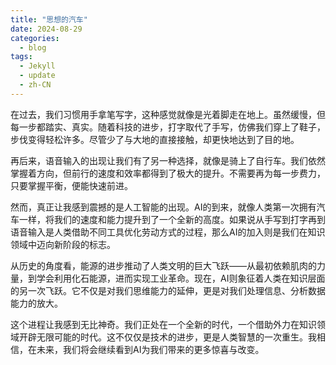 ```yaml
---
title: "思想的汽车"
date: 2024-08-29
categories:
  - blog
tags:
  - Jekyll
  - update
  - zh-CN
---
```


在过去，我们习惯用手拿笔写字，这种感觉就像是光着脚走在地上。虽然缓慢，但每一步都踏实、真实。随着科技的进步，打字取代了手写，仿佛我们穿上了鞋子，步伐变得轻松许多。尽管少了与大地的直接接触，却更快地达到了目的地。

再后来，语音输入的出现让我们有了另一种选择，就像是骑上了自行车。我们依然掌握着方向，但前行的速度和效率都得到了极大的提升。不需要再为每一步费力，只要掌握平衡，便能快速前进。

然而，真正让我感到震撼的是人工智能的出现。AI的到来，就像人类第一次拥有汽车一样，将我们的速度和能力提升到了一个全新的高度。如果说从手写到打字再到语音输入是人类借助不同工具优化劳动方式的过程，那么AI的加入则是我们在知识领域中迈向新阶段的标志。

从历史的角度看，能源的进步推动了人类文明的巨大飞跃——从最初依赖肌肉的力量，到学会利用化石能源，进而实现工业革命。现在，AI则象征着人类在知识层面的另一次飞跃。它不仅是对我们思维能力的延伸，更是对我们处理信息、分析数据能力的放大。

这个进程让我感到无比神奇。我们正处在一个全新的时代，一个借助外力在知识领域开辟无限可能的时代。这不仅仅是技术的进步，更是人类智慧的一次重生。我相信，在未来，我们将会继续看到AI为我们带来的更多惊喜与改变。